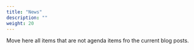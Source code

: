 ```yaml
---
title: "News"
description: ""
weight: 20
---
```


Move here all items that are not agenda items fro the current blog posts.
